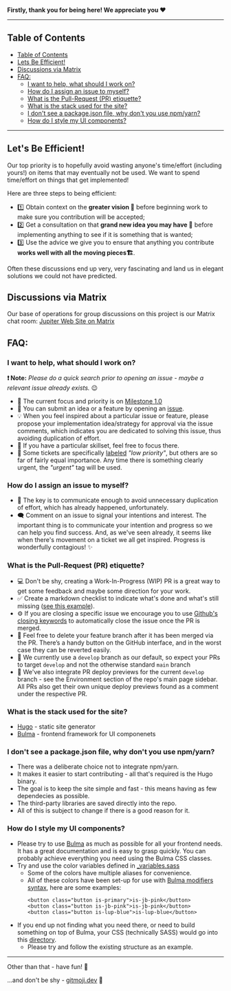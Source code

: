 **Firstly, thank you for being here! We appreciate you ❤️**

---
## Table of Contents

- [Table of Contents](#table-of-contents)
- [Lets Be Efficient!](#lets-be-efficient)
- [Discussions via Matrix](#discussions-via-matrix)
- [FAQ:](#faq)
  - [I want to help, what should I work on?](#i-want-to-help-what-should-i-work-on)
  - [How do I assign an issue to myself?](#how-do-i-assign-an-issue-to-myself)
  - [What is the Pull-Request (PR) etiquette?](#what-is-the-pull-request-pr-etiquette)
  - [What is the stack used for the site?](#what-is-the-stack-used-for-the-site)
  - [I don't see a package.json file, why don't you use npm/yarn?](#i-dont-see-a-packagejson-file-why-dont-you-use-npmyarn)
  - [How do I style my UI components?](#how-do-i-style-my-ui-components)

---

## Let's Be Efficient!

Our top priority is to hopefully avoid wasting anyone's time/effort (including yours!) on items that may eventually not be used. We want to spend time/effort on things that get implemented! 

Here are three steps to being efficient:

* 1️⃣ Obtain context on the **greater vision 🔭** before beginning work to make sure you contribution will be accepted;
* 2️⃣ Get a consultation on that **grand new idea you may have 🤔** before implementing anything to see if it is something that is wanted;
* 3️⃣ Use the advice we give you to ensure that anything you contribute **works well with all the moving pieces🏗**. 

Often these discussions end up very, very fascinating and land us in elegant solutions we could not have predicted.

## Discussions via Matrix

Our base of operations for group discussions on this project is our Matrix chat room: [Jupiter Web Site on Matrix](https://matrix.to/#/#jupiterweb:jupiterbroadcasting.com)


## FAQ:

### I want to help, what should I work on?

**❗ Note:** _Please do a quick search prior to opening an issue - maybe a relevant issue already exists._ 😉

* 🚀 The current focus and priority is on [Milestone 1.0](https://github.com/JupiterBroadcasting/jupiterbroadcasting.com/milestone/1)
* 📝 You can submit an idea or a feature by opening an [issue](https://github.com/JupiterBroadcasting/jupiterbroadcasting.com/issues).
* 💡 When you feel inspired about a particular issue or feature, please propose your implementation idea/strategy for approval via the issue comments, which indicates you are dedicated to solving this issue, thus avoiding duplication of effort.
* 💪 If you have a particular skillset, feel free to focus there.
* 🚩 Some tickets are specifically [labeled](https://github.com/JupiterBroadcasting/jupiterbroadcasting.com/labels) _"low priority"_, but others are so far of fairly equal importance. Any time there is something clearly urgent, the _"urgent"_ tag will be used.


### How do I assign an issue to myself?

* 🔑 The key is to communicate enough to avoid unnecessary duplication of effort, which has already happened, unfortunately.
* 🗨 Comment on an issue to signal your intentions and interest. The important thing is to communicate your intention and progress so we can help you find success. And, as we've seen already, it seems like when there's movement on a ticket we all get inspired. Progress is wonderfully contagious! ✨

### What is the Pull-Request (PR) etiquette?

* 💻 Don't be shy, creating a Work-In-Progress (WIP) PR is a great way to get some feedback and maybe some direction for your work.
* ✅ Create a markdown checklist to indicate what's done and what's still missing ([see this example](https://github.com/JupiterBroadcasting/jupiterbroadcasting.com/pull/112)).
* ⚙ If you are closing a specific issue we encourage you to use [Github's closing keywords](https://docs.github.com/en/issues/tracking-your-work-with-issues/linking-a-pull-request-to-an-issue#linking-a-pull-request-to-an-issue-using-a-keyword) to automatically close the issue once the PR is merged.
* 🚮 Feel free to delete your feature branch after it has been merged via the PR. There’s a handy button on the GitHub interface, and in the worst case they can be reverted easily.
* 🎯 We currently use a `develop` branch as our default, so expect your PRs to target `develop` and not the otherwise standard `main` branch
* 🚀 We've also integrate PR deploy previews for the current `develop` branch - see the Environment section of the repo's main page sidebar. All PRs also get their own unique deploy previews found as a comment under the respective PR.


### What is the stack used for the site?

* [Hugo](https://gohugo.io/) - static site generator
* [Bulma](https://bulma.io/) - frontend framework for UI componenets

### I don't see a package.json file, why don't you use npm/yarn?

* There was a deliberate choice not to integrate npm/yarn.
* It makes it easier to start contributing - all that's required is the Hugo binary.
* The goal is to keep the site simple and fast - this means having as few dependecies as possible.
* The third-party libraries are saved directly into the repo.
* All of this is subject to change if there is a good reason for it.

### How do I style my UI components?

* Please try to use [Bulma](https://bulma.io/) as much as possible for all your frontend needs. It has a great documentation and is easy to grasp quickly. You can probably achieve everything you need using the Bulma CSS classes.
* Try and use the color variables defined in [_variables.sass](./themes/jb/assets/css/_variables.sass)
  * Some of the colors have multiple aliases for convenience.
  * All of these colors have been set-up for use with [Bulma modifiers syntax](https://bulma.io/documentation/overview/modifiers/#docsNav), here are some examples:
    ```
    <button class="button is-primary">is-jb-pink</button>
    <button class="button is-jb-pink">is-jb-pink</button>
    <button class="button is-lup-blue">is-lup-blue</button>
    ```
* If you end up not finding what you need there, or need to build something on top of Bulma, your CSS (technically SASS) would go into this [directory](./themes/jb/assets/css). 
  * Please try and follow the existing structure as an example.

---

Other than that - have fun! 🐧

...and don't be shy - [gitmoji.dev](https://gitmoji.dev/) 🌱
